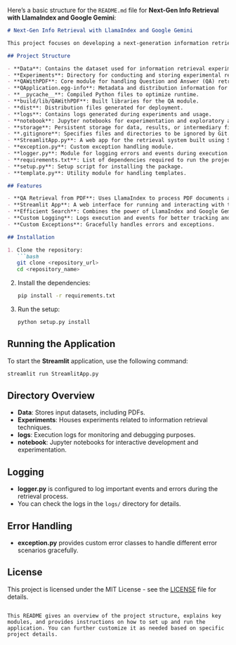 Here’s a basic structure for the `README.md` file for **Next-Gen Info Retrieval with LlamaIndex and Google Gemini**:

```md
# Next-Gen Info Retrieval with LlamaIndex and Google Gemini

This project focuses on developing a next-generation information retrieval system using **LlamaIndex** and **Google Gemini** to efficiently search and retrieve relevant data from various sources such as PDFs and databases.

## Project Structure

- **Data**: Contains the dataset used for information retrieval experiments.
- **Experiments**: Directory for conducting and storing experimental results.
- **QAWithPDF**: Core module for handling Question and Answer (QA) retrieval from PDF documents.
- **QApplication.egg-info**: Metadata and distribution information for the application.
- **__pycache__**: Compiled Python files to optimize runtime.
- **build/lib/QAWithPDF**: Built libraries for the QA module.
- **dist**: Distribution files generated for deployment.
- **logs**: Contains logs generated during experiments and usage.
- **notebook**: Jupyter notebooks for experimentation and exploratory analysis.
- **storage**: Persistent storage for data, results, or intermediary files.
- **.gitignore**: Specifies files and directories to be ignored by Git.
- **StreamlitApp.py**: A web app for the retrieval system built using Streamlit for user interaction.
- **exception.py**: Custom exception handling module.
- **logger.py**: Module for logging errors and events during execution.
- **requirements.txt**: List of dependencies required to run the project.
- **setup.py**: Setup script for installing the package.
- **template.py**: Utility module for handling templates.

## Features

- **QA Retrieval from PDF**: Uses LlamaIndex to process PDF documents and retrieve answers based on queries.
- **Streamlit App**: A web interface for running and interacting with the retrieval system.
- **Efficient Search**: Combines the power of LlamaIndex and Google Gemini for quick and accurate information retrieval.
- **Custom Logging**: Logs execution and events for better tracking and debugging.
- **Custom Exceptions**: Gracefully handles errors and exceptions.

## Installation

1. Clone the repository:
   ```bash
   git clone <repository_url>
   cd <repository_name>
   ```

2. Install the dependencies:
   ```bash
   pip install -r requirements.txt
   ```

3. Run the setup:
   ```bash
   python setup.py install
   ```

## Running the Application

To start the **Streamlit** application, use the following command:
```bash
streamlit run StreamlitApp.py
```

## Directory Overview

- **Data**: Stores input datasets, including PDFs.
- **Experiments**: Houses experiments related to information retrieval techniques.
- **logs**: Execution logs for monitoring and debugging purposes.
- **notebook**: Jupyter notebooks for interactive development and experimentation.

## Logging

- **logger.py** is configured to log important events and errors during the retrieval process.
- You can check the logs in the `logs/` directory for details.

## Error Handling

- **exception.py** provides custom error classes to handle different error scenarios gracefully.

## License

This project is licensed under the MIT License - see the [LICENSE](LICENSE) file for details.
```

This README gives an overview of the project structure, explains key modules, and provides instructions on how to set up and run the application. You can further customize it as needed based on specific project details.
